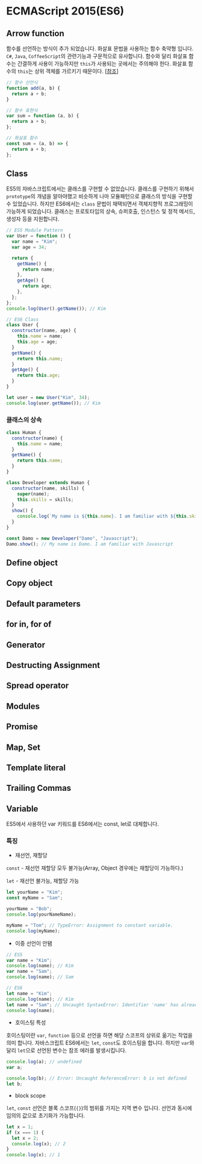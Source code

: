 # ECMAScript 2015(ES6)

## Arrow function

함수를 선언하는 방식이 추가 되었습니다. 화살표 문법을 사용하는 함수 축약형 입니다. `C#`, `Java`, `CoffeeScript`의 관련기능과 구문적으로 유사합니다. 함수와 달리 화살표 함수는 간결하게 사용이 가능하지만 `this`가 사용되는 곳에서는 주의해야 한다. 화살표 함수의 `this`는 상위 객체를 가르키기 때문이다. [[참조](/javascript/function-call.html)]

```js
// 함수 선언식
function add(a, b) {
  return a + b;
}

// 함수 표현식
var sum = function (a, b) {
  return a + b;
};

// 화살표 함수
const sum = (a, b) => {
  return a + b;
};
```

## Class

ES5의 자바스크립트에서는 클래스를 구현할 수 없었습니다. 클래스를 구현하기 위해서 `prototype`의 개념을 알아야했고 비슷하게 나마 모듈패턴으로 클래스의 방식을 구현할 수 있었습니다. 하지만 ES6에서는 `class` 문법이 채택되면서 객체지향적 프로그래밍이 가능하게 되었습니다. 클래스는 프로토타입의 상속, 슈퍼호출, 인스턴스 및 정적 메서드, 생성자 등을 지원합니다.

```js
// ES5 Module Pattern
var User = function () {
  var name = "Kim";
  var age = 34;

  return {
    getName() {
      return name;
    },
    getAge() {
      return age;
    },
  };
};
console.log(User().getName()); // Kim

// ES6 Class
class User {
  constructor(name, age) {
    this.name = name;
    this.age = age;
  }
  getName() {
    return this.name;
  }
  getAge() {
    return this.age;
  }
}

let user = new User("Kim", 34);
console.log(user.getName()); // Kim
```

### 클래스의 상속

```js
class Human {
  constructor(name) {
    this.name = name;
  }
  getName() {
    return this.name;
  }
}

class Developer extends Human {
  constructor(name, skills) {
    super(name);
    this.skills = skills;
  }
  show() {
    console.log(`My name is ${this.name}. I am familiar with ${this.skills}`);
  }
}

const Damo = new Developer("Damo", "Javascript");
Damo.show(); // My name is Damo. I am familiar with Javascript
```

## Define object

## Copy object

## Default parameters

## for in, for of

## Generator

## Destructing Assignment

## Spread operator

## Modules

## Promise

## Map, Set

## Template literal

## Trailing Commas

## Variable

ES5에서 사용하던 var 키워드를 ES6에서는 const, let로 대체합니다.

### 특징

- 재선언, 재할당

`const` - 재선언 재할당 모두 불가능(Array, Object 경우에는 재할당이 가능하다.)

`let` - 재선언 불가능, 재할당 가능

```js
let yourName = "Kim";
const myName = "Sam";

yourName = "Bob";
console.log(yourNameName);

myName = "Tom"; // TypeError: Assignment to constant variable.
console.log(myName);
```

- 이중 선언이 안됌

```js
// ES5
var name = "Kim";
console.log(name); // Kim
var name = "Sam";
console.log(name); // Sam

// ES6
let name = "Kim";
console.log(name); // Kim
let name = "Sam"; // Uncaught SyntaxError: Identifier 'name' has already been declared
console.log(name);
```

- 호이스팅 특성

호이스팅이란 `var`, `function` 등으로 선언을 하면 해당 스코프의 상위로 옮기는 작업을 의미 합니다. 자바스크립트 ES6에서는 `let`, `const`도 호이스팅을 합니다. 하지만 `var`와 달리 `let`으로 선언된 변수는 참조 에러를 발생시킵니다.

```js
console.log(a); // undefined
var a;

console.log(b); // Error: Uncaught ReferenceError: b is not defined
let b;
```

- block scope

`let`, `const` 선언은 블록 스코프(`{}`)의 범위를 가지는 지역 변수 입니다. 선언과 동시에 임의의 값으로 초기화가 가능합니다.

```js
let x = 1;
if (x === 1) {
  let x = 2;
  console.log(x); // 2
}
console.log(x); // 1
```
